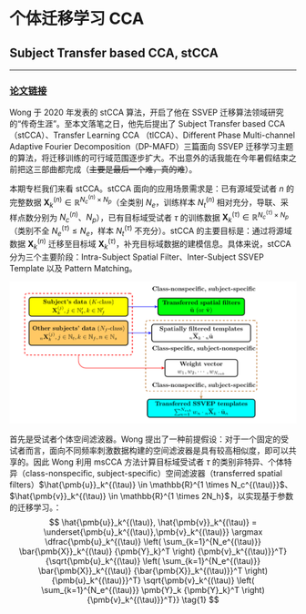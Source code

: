 # 个体迁移学习 CCA
## Subject Transfer based CCA, stCCA
***
### [论文链接][stCCA]

Wong 于 2020 年发表的 stCCA 算法，开启了他在 SSVEP 迁移算法领域研究的“传奇生涯”。至本文落笔之日，他先后提出了 Subject Transfer based CCA（stCCA）、Transfer Learning CCA （tlCCA）、Different Phase Multi-channel Adaptive Fourier Decomposition（DP-MAFD）三篇面向 SSVEP 迁移学习主题的算法，将迁移训练的可行域范围逐步扩大。不出意外的话我能在今年暑假结束之前把这三部曲都完成（~~主要是最后一个难，真的难~~）。

本期专栏我们来看 stCCA。stCCA 面向的应用场景需求是：已有源域受试者 $n$ 的完整数据 $\pmb{X}_k^{(n)} \in \mathbb{R}^{N_c^{(n)} \times N_p}$（全类别 $N_e$，训练样本 $N_t^{(n)}$ 相对充分，导联、采样点数分别为 $N_c^{(n)}$、$N_p$），已有目标域受试者 $\tau$ 的训练数据 $\pmb{X}_k^{(\tau)} \in \mathbb{R}^{N_c^{(\tau)} \times N_p}$（类别不全 $N_e^{(\tau)} \leqslant N_e$，样本 $N_t^{(\tau)}$ 不充分）。stCCA 的主要目标是：通过将源域数据 $\pmb{X}_k^{(n)}$ 迁移至目标域 $\pmb{X}_k^{(\tau)}$，补充目标域数据的建模信息。具体来说，stCCA 分为三个主要阶段：Intra-Subject Spatial Filter、Inter-Subject SSVEP Template 以及 Pattern Matching。

![stCCA训练目标](stCCA-1.png)

首先是受试者个体空间滤波器。Wong 提出了一种前提假设：对于一个固定的受试者而言，面向不同频率刺激数据构建的空间滤波器是具有较高相似度，即可以共享的。因此 Wong 利用 msCCA 方法计算目标域受试者 $\tau$ 的类别非特异、个体特异（class-nonspecific, subject-specific）空间滤波器（transferred spatial filters）$\hat{\pmb{u}}_k^{(\tau)} \in \mathbb{R}^{1 \times N_c^{(\tau)}}$、$\hat{\pmb{v}}_k^{(\tau)} \in \mathbb{R}^{1 \times 2N_h}$，以实现基于参数的迁移学习。：
$$
    \hat{\pmb{u}}_k^{(\tau)}, \hat{\pmb{v}}_k^{(\tau)} = \underset{\pmb{u}_k^{(\tau)},\pmb{v}_k^{(\tau)}} \argmax \dfrac{\pmb{u}_k^{(\tau)} \left( \sum_{k=1}^{N_e^{(\tau)}} \bar{\pmb{X}}_k^{(\tau)} {\pmb{Y}_k}^T \right) {\pmb{v}_k^{(\tau)}}^T} {\sqrt{\pmb{u}_k^{(\tau)} \left( \sum_{k=1}^{N_e^{(\tau)}} \bar{\pmb{X}}_k^{(\tau)} {\bar{\pmb{X}}_k^{(\tau)}}^T \right) {\pmb{u}_k^{(\tau)}}^T} \sqrt{\pmb{v}_k^{(\tau)} \left( \sum_{k=1}^{N_e^{(\tau)}} \pmb{Y}_k {\pmb{Y}_k}^T \right) {\pmb{v}_k^{(\tau)}}^T}}
    \tag{1}
$$

[stCCA]: https://ieeexplore.ieee.org/document/9177172/